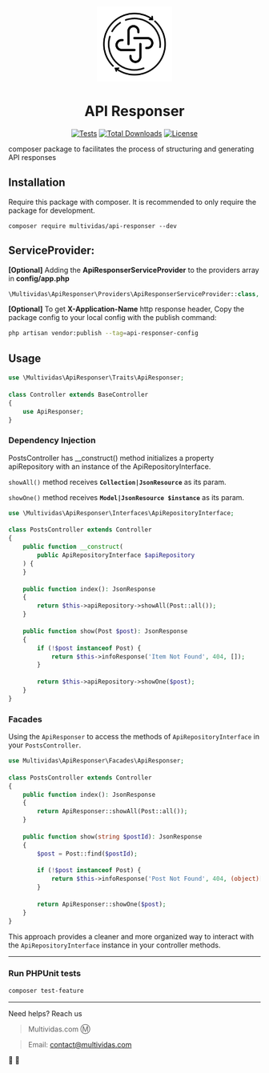 <div align="center">

<img width="150" height="150" src="./assets/api-responser.svg" alt="Query Option package logo"/>

# API Responser

[![Tests](https://github.com/multividas/api-responser/actions/workflows/php.yml/badge.svg)](https://github.com/multividas/api-responser/actions/workflows/php.yml)
[![Total Downloads](https://img.shields.io/packagist/dt/multividas/api-responser.svg?style=flat-square)](https://packagist.org/packages/multividas/api-responser)
[![License](https://img.shields.io/github/license/multividas/api-responser?style=flat-square)](https://github.com/multividas/api-responser/blob/master/LICENSE.md)

</div>

composer package to facilitates the process of structuring and generating API responses

## Installation
Require this package with composer. It is recommended to only require the package for development.

```shell
composer require multividas/api-responser --dev
```

## ServiceProvider:

**[Optional]** Adding the **ApiResponserServiceProvider** to the providers array in **config/app.php**

```php
\Multividas\ApiResponser\Providers\ApiResponserServiceProvider::class,
```

**[Optional]** To get **X-Application-Name** http response header, Copy the package config to your local config with the publish command:

```sh
php artisan vendor:publish --tag=api-responser-config
```

## Usage

```php
use \Multividas\ApiResponser\Traits\ApiResponser;

class Controller extends BaseController
{
    use ApiResponser;
}
```

### Dependency Injection

PostsController has __construct() method initializes a property apiRepository with an instance of the ApiRepositoryInterface.

`showAll()` method receives **`Collection|JsonResource`** as its param.

`showOne()` method receives **`Model|JsonResource $instance`** as its param.

```php
use \Multividas\ApiResponser\Interfaces\ApiRepositoryInterface;

class PostsController extends Controller
{
    public function __construct(
        public ApiRepositoryInterface $apiRepository
    ) {
    }

    public function index(): JsonResponse
    {
        return $this->apiRepository->showAll(Post::all());
    }

    public function show(Post $post): JsonResponse
    {
        if (!$post instanceof Post) {
            return $this->infoResponse('Item Not Found', 404, []);
        }

        return $this->apiRepository->showOne($post);
    }
}
```

### Facades

Using the `ApiResponser` to access the methods of `ApiRepositoryInterface` in your `PostsController`.

```php
use Multividas\ApiResponser\Facades\ApiResponser;

class PostsController extends Controller
{
    public function index(): JsonResponse
    {
        return ApiResponser::showAll(Post::all());
    }

    public function show(string $postId): JsonResponse
    {
        $post = Post::find($postId);

        if (!$post instanceof Post) {
            return $this->infoResponse('Post Not Found', 404, (object)[]);
        }

        return ApiResponser::showOne($post);
    }
}
```

This approach provides a cleaner and more organized way to interact with the `ApiRepositoryInterface` instance in your controller methods.


---

### Run PHPUnit tests

```sh
composer test-feature
```

---

Need helps? Reach us

> Multividas.com Ⓜ️

> Email: contact@multividas.com

🌌 🚀
